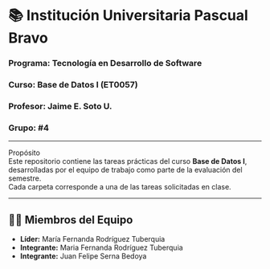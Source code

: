 # 📚 Institución Universitaria Pascual Bravo  

### **Programa:** Tecnología en Desarrollo de Software  
### **Curso:** Base de Datos I (ET0057)  
### **Profesor:** Jaime E. Soto U.  
### **Grupo:** #4  

---

Propósito  
Este repositorio contiene las tareas prácticas del curso **Base de Datos I**, desarrolladas por el equipo de trabajo como parte de la evaluación del semestre.  
Cada carpeta corresponde a una de las tareas solicitadas en clase.

---

## 👩‍💻 Miembros del Equipo  
- **Líder:** María Fernanda Rodríguez Tuberquia  
- **Integrante:**  Maria Fernanda Rodríguez Tuberquia  
- **Integrante:** Juan Felipe Serna Bedoya  




